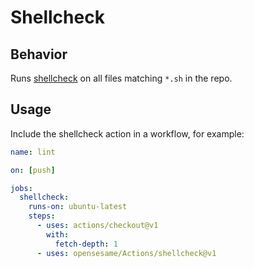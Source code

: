 # Shellcheck

## Behavior

Runs [shellcheck](https://github.com/koalaman/shellcheck) on all files matching `*.sh` in the repo.

## Usage

Include the shellcheck action in a workflow, for example:

```yaml
name: lint

on: [push]

jobs:
  shellcheck:
    runs-on: ubuntu-latest
    steps:
      - uses: actions/checkout@v1
        with:
          fetch-depth: 1
      - uses: opensesame/Actions/shellcheck@v1
```
